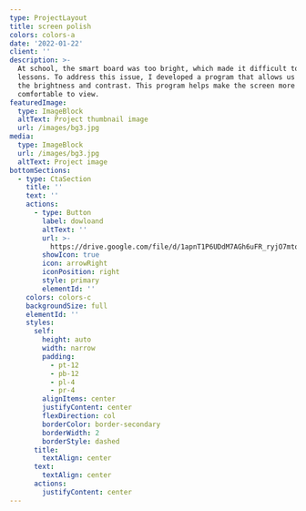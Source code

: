 ```yaml
---
type: ProjectLayout
title: screen polish
colors: colors-a
date: '2022-01-22'
client: ''
description: >-
  At school, the smart board was too bright, which made it difficult to conduct
  lessons. To address this issue, I developed a program that allows us to adjust
  the brightness and contrast. This program helps make the screen more
  comfortable to view.
featuredImage:
  type: ImageBlock
  altText: Project thumbnail image
  url: /images/bg3.jpg
media:
  type: ImageBlock
  url: /images/bg3.jpg
  altText: Project image
bottomSections:
  - type: CtaSection
    title: ''
    text: ''
    actions:
      - type: Button
        label: dowloand
        altText: ''
        url: >-
          https://drive.google.com/file/d/1apnT1P6UDdM7AGh6uFR_ryjO7mtonjTs/view?usp=drive_link
        showIcon: true
        icon: arrowRight
        iconPosition: right
        style: primary
        elementId: ''
    colors: colors-c
    backgroundSize: full
    elementId: ''
    styles:
      self:
        height: auto
        width: narrow
        padding:
          - pt-12
          - pb-12
          - pl-4
          - pr-4
        alignItems: center
        justifyContent: center
        flexDirection: col
        borderColor: border-secondary
        borderWidth: 2
        borderStyle: dashed
      title:
        textAlign: center
      text:
        textAlign: center
      actions:
        justifyContent: center
---
```

